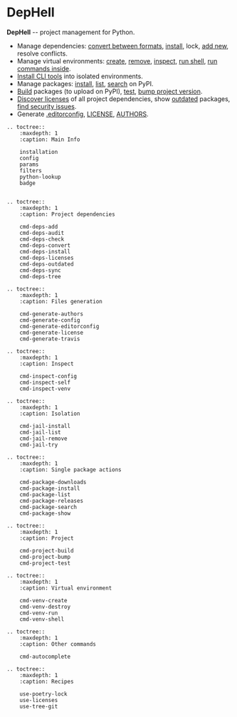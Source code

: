 # DepHell

**DepHell** -- project management for Python.

+ Manage dependencies: [convert between formats](cmd-deps-convert), [install](cmd-deps-install), lock, [add new](cmd-deps-add), resolve conflicts.
+ Manage virtual environments: [create](cmd-venv-create), [remove](cmd-venv-destroy), [inspect](cmd-inspect-venv), [run shell](cmd-venv-shell), [run commands inside](cmd-venv-run).
+ [Install CLI tools](cmd-jail-install) into isolated environments.
+ Manage packages: [install](cmd-package-install), [list](cmd-package-list), [search](cmd-package-search) on PyPI.
+ [Build](cmd-project-build) packages (to upload on PyPI), [test](cmd-project-test), [bump project version](cmd-project-bump).
+ [Discover licenses](cmd-deps-licenses) of all project dependencies, show [outdated](cmd-deps-outdated) packages, [find security issues](cmd-deps-audit).
+ Generate [.editorconfig](cmd-generate-editorconfig), [LICENSE](cmd-generate-license), [AUTHORS](cmd-generate-authors).

```eval_rst
.. toctree::
    :maxdepth: 1
    :caption: Main Info

    installation
    config
    params
    filters
    python-lookup
    badge


.. toctree::
    :maxdepth: 1
    :caption: Project dependencies

    cmd-deps-add
    cmd-deps-audit
    cmd-deps-check
    cmd-deps-convert
    cmd-deps-install
    cmd-deps-licenses
    cmd-deps-outdated
    cmd-deps-sync
    cmd-deps-tree

.. toctree::
    :maxdepth: 1
    :caption: Files generation

    cmd-generate-authors
    cmd-generate-config
    cmd-generate-editorconfig
    cmd-generate-license
    cmd-generate-travis

.. toctree::
    :maxdepth: 1
    :caption: Inspect

    cmd-inspect-config
    cmd-inspect-self
    cmd-inspect-venv

.. toctree::
    :maxdepth: 1
    :caption: Isolation

    cmd-jail-install
    cmd-jail-list
    cmd-jail-remove
    cmd-jail-try

.. toctree::
    :maxdepth: 1
    :caption: Single package actions

    cmd-package-downloads
    cmd-package-install
    cmd-package-list
    cmd-package-releases
    cmd-package-search
    cmd-package-show

.. toctree::
    :maxdepth: 1
    :caption: Project

    cmd-project-build
    cmd-project-bump
    cmd-project-test

.. toctree::
    :maxdepth: 1
    :caption: Virtual environment

    cmd-venv-create
    cmd-venv-destroy
    cmd-venv-run
    cmd-venv-shell

.. toctree::
    :maxdepth: 1
    :caption: Other commands

    cmd-autocomplete

.. toctree::
    :maxdepth: 1
    :caption: Recipes

    use-poetry-lock
    use-licenses
    use-tree-git
```
